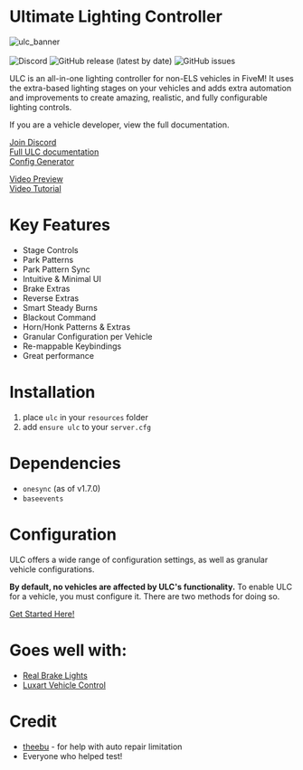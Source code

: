 # Ultimate Lighting Controller

![ulc_banner](https://user-images.githubusercontent.com/48927090/224608424-52e9505c-adc2-47dd-b5ab-30a5f933427f.png)<br><br>
<img alt="Discord" src="https://img.shields.io/discord/603591936372244501?label=Discord&logo=Discord&logoColor=white">
<img alt="GitHub release (latest by date)" src="https://img.shields.io/github/v/release/flohhhhh/ultimate-lighting-controller?label=Version">
<img alt="GitHub issues" src="https://img.shields.io/github/issues-raw/flohhhhh/ultimate-lighting-controller">

ULC is an all-in-one lighting controller for non-ELS vehicles in FiveM! It uses the extra-based lighting stages on your vehicles and adds extra automation and improvements to create amazing, realistic, and fully configurable lighting controls.

If you are a vehicle developer, view the full documentation.

[Join Discord](https://discord.gg/zH3k624aSv)<br>
[Full ULC documentation](https://docs.dwnstr.com/ulc/overview)<br>
[Config Generator](https://ulc.dwnstr.com/generator)

[Video Preview](https://www.youtube.com/watch?v=f1H6sohjTao)<br>
[Video Tutorial](https://youtu.be/FIF3qqRY0Ts)

# Key Features

- Stage Controls
- Park Patterns
- Park Pattern Sync
- Intuitive & Minimal UI
- Brake Extras
- Reverse Extras
- Smart Steady Burns
- Blackout Command
- Horn/Honk Patterns & Extras
- Granular Configuration per Vehicle
- Re-mappable Keybindings
- Great performance

# Installation

1. place `ulc` in your `resources` folder<br>
2. add `ensure ulc` to your `server.cfg`

# Dependencies

* `onesync` (as of v1.7.0)
* `baseevents`

# Configuration

ULC offers a wide range of configuration settings, as well as granular vehicle configurations.

**By default, no vehicles are affected by ULC's functionality.** To enable ULC for a vehicle, you must configure it. There are two methods for doing so.

[Get Started Here!](https://docs.dwnstr.com/ulc/overview)

# Goes well with:

- [Real Brake Lights](https://github.com/Flohhhhh/real-brake-lights)
- [Luxart Vehicle Control](https://github.com/TrevorBarns/luxart-vehicle-control)

# Credit

- [theebu](https://github.com/theebu) - for help with auto repair limitation
- Everyone who helped test!

